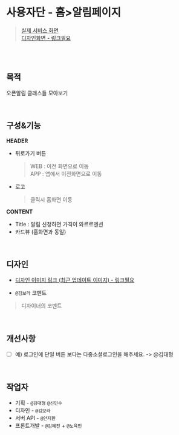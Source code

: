 # 사용자단 - 홈>알림페이지

> [실제 서비스 화면](https://www.modooclass.net/modoo/notify_discount)  
> [디자인화면 - 링크필요]() 

<br><br>

## 목적
오픈알림 클래스들 모아보기

<br>

## 구성&기능

**HEADER**
 - 뒤로가기 버튼
	 > WEB : 이전 화면으로 이동  
	 > APP : 앱에서 이전화면으로 이동

 - 로고
 	> 클릭시 홈화면 이동

**CONTENT**

- Title : 알림 신청하면 가격이 와르르멘션
- 카드뷰 (홈화면과 동일)

<br>

## 디자인

- [디자인 이미지 링크 (최근 업데이트 이미지) - 링크필요]()

- `@김보라` 코멘트

> 디자이너의 코멘트

<br>

## 개선사항

- [ ] 예) 로그인에 단일 버튼 보다는 다중소셜로그인을 해주세요. -> @김대형

<br>

## 작업자

- 기획 - `@김대형` `@신민수`
- 디자인 - `@김보라`
- 서버 API - `@안지환`
- 프론트개발 - `@김혜진`  + `@노육민`



